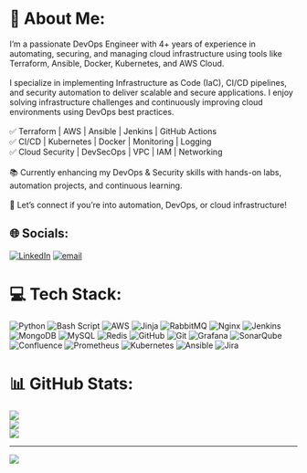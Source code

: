 # 💫 About Me:
I’m a passionate DevOps Engineer with 4+ years of experience in automating, securing, and managing cloud infrastructure using tools like Terraform, Ansible, Docker, Kubernetes, and AWS Cloud.<br><br>I specialize in implementing Infrastructure as Code (IaC), CI/CD pipelines, and security automation to deliver scalable and secure applications. I enjoy solving infrastructure challenges and continuously improving cloud environments using DevOps best practices.<br><br>✅ Terraform | AWS | Ansible | Jenkins | GitHub Actions<br>✅ CI/CD | Kubernetes | Docker | Monitoring | Logging<br>✅ Cloud Security | DevSecOps | VPC | IAM | Networking<br><br>📚 Currently enhancing my DevOps & Security skills with hands-on labs, automation projects, and continuous learning.<br><br>🚀 Let’s connect if you’re into automation, DevOps, or cloud infrastructure!


## 🌐 Socials:
[![LinkedIn](https://img.shields.io/badge/LinkedIn-%230077B5.svg?logo=linkedin&logoColor=white)](https://www.linkedin.com/in/shivakumar-paturikuppa/) [![email](https://img.shields.io/badge/Email-D14836?logo=gmail&logoColor=white)](mailto:shivapaturi01@gmail.com) 

# 💻 Tech Stack:
![Python](https://img.shields.io/badge/python-3670A0?style=for-the-badge&logo=python&logoColor=ffdd54) ![Bash Script](https://img.shields.io/badge/bash_script-%23121011.svg?style=for-the-badge&logo=gnu-bash&logoColor=white) ![AWS](https://img.shields.io/badge/AWS-%23FF9900.svg?style=for-the-badge&logo=amazon-aws&logoColor=white) ![Jinja](https://img.shields.io/badge/jinja-white.svg?style=for-the-badge&logo=jinja&logoColor=black) ![RabbitMQ](https://img.shields.io/badge/rabbitmq-FF6600?style=for-the-badge&logo=rabbitmq&logoColor=white) ![Nginx](https://img.shields.io/badge/nginx-%23009639.svg?style=for-the-badge&logo=nginx&logoColor=white) ![Jenkins](https://img.shields.io/badge/jenkins-%232C5263.svg?style=for-the-badge&logo=jenkins&logoColor=white) ![MongoDB](https://img.shields.io/badge/MongoDB-%234ea94b.svg?style=for-the-badge&logo=mongodb&logoColor=white) ![MySQL](https://img.shields.io/badge/mysql-4479A1.svg?style=for-the-badge&logo=mysql&logoColor=white) ![Redis](https://img.shields.io/badge/redis-%23DD0031.svg?style=for-the-badge&logo=redis&logoColor=white) ![GitHub](https://img.shields.io/badge/github-%23121011.svg?style=for-the-badge&logo=github&logoColor=white) ![Git](https://img.shields.io/badge/git-%23F05033.svg?style=for-the-badge&logo=git&logoColor=white) ![Grafana](https://img.shields.io/badge/grafana-%23F46800.svg?style=for-the-badge&logo=grafana&logoColor=white) ![SonarQube](https://img.shields.io/badge/SonarQube-black?style=for-the-badge&logo=sonarqube&logoColor=4E9BCD) ![Confluence](https://img.shields.io/badge/confluence-%23172BF4.svg?style=for-the-badge&logo=confluence&logoColor=white) ![Prometheus](https://img.shields.io/badge/Prometheus-E6522C?style=for-the-badge&logo=Prometheus&logoColor=white) ![Kubernetes](https://img.shields.io/badge/kubernetes-%23326ce5.svg?style=for-the-badge&logo=kubernetes&logoColor=white) ![Ansible](https://img.shields.io/badge/ansible-%231A1918.svg?style=for-the-badge&logo=ansible&logoColor=white) ![Jira](https://img.shields.io/badge/jira-%230A0FFF.svg?style=for-the-badge&logo=jira&logoColor=white)
# 📊 GitHub Stats:
![](https://github-readme-stats.vercel.app/api?username=shivapaturi&theme=shadow_blue&hide_border=false&include_all_commits=false&count_private=false)<br/>
![](https://nirzak-streak-stats.vercel.app/?user=shivapaturi&theme=shadow_blue&hide_border=false)<br/>
![](https://github-readme-stats.vercel.app/api/top-langs/?username=shivapaturi&theme=shadow_blue&hide_border=false&include_all_commits=false&count_private=false&layout=compact)

---
[![](https://visitcount.itsvg.in/api?id=shivapaturi&icon=0&color=0)](https://visitcount.itsvg.in)

<!-- Proudly created with GPRM ( https://gprm.itsvg.in ) -->
